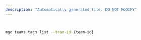 ```yaml
---
description: "Automatically generated file. DO NOT MODIFY"
---
```


```bash


mgc teams tags list --team-id {team-id}

```